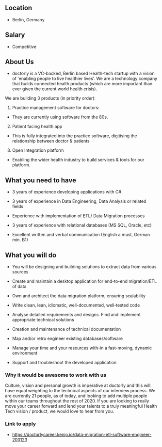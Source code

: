 ## Location

* Berlin, Germany

## Salary

* Competitive

## About Us

* doctorly is a VC-backed, Berlin based Health-tech startup with a vision of 'enabling people to live healthier lives'.
We are a technology company that builds connected health products (which are more important than ever given the current world health crisis).

We are building 3 products (in priority order):

1) Practice management software for doctors:

- They are currently using software from the 80s.

2) Patient facing health app

- This is fully integrated into the practice software, digitising the relationship between doctor & patients

3) Open Integration platform

- Enabling the wider health industry to build services & tools for our platform.

## What you need to have

* 3 years of experience developing applications with C#

* 3 years of experience in Data Engineering, Data Analysis or related fields

* Experience with implementation of ETL/ Data Migration processes

* 3 years of experience with relational databases (MS SQL, Oracle, etc)

* Excellent written and verbal communication (English a must, German min. B1)


## What you will do

* You will be designing and building solutions to extract data from various sources 

* Create and maintain a desktop application for end-to-end migration/ETL of data

* Own and architect the data migration platform, ensuring scalability

* Write clean, lean, idiomatic, well-documented, well-tested code 

* Analyse detailed requirements and designs. Find and implement appropriate technical solutions

* Creation and maintenance of technical documentation

* Map and/or retro engineer existing databases/software

* Manage your time and your resources with-in a fast-moving, dynamic environment

* Support and troubleshoot the developed application

### Why it would be awesome to work with us

Culture, vision and personal growth is imperative at doctorly and this will have equal weighting to the technical aspects of our interview process.
We are currently 21 people, as of today, and looking to add multiple people within our teams throughout the rest of 2020.
If you are looking to really move your career forward and lend your talents to a truly meaningful Health Tech vision / product, we would love to hear from you.

### Link to apply

* https://doctorlycareer.kenjo.io/data-migration-etl-software-engineer-200123